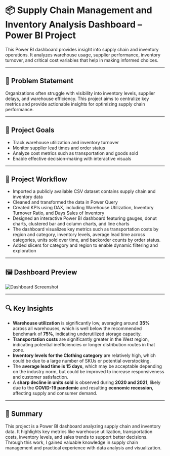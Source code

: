 # 📦 Supply Chain Management and Inventory Analysis Dashboard – Power BI Project

This Power BI dashboard provides insight into supply chain and inventory operations. It analyzes warehouse usage, supplier performance, inventory turnover, and critical cost variables that help in making informed choices.

---

## 🧩 Problem Statement

Organizations often struggle with visibility into inventory levels, supplier delays, and warehouse efficiency. This project aims to centralize key metrics and provide actionable insights for optimizing supply chain performance.

---

## 🎯 Project Goals

- Track warehouse utilization and inventory turnover  
- Monitor supplier lead times and order status  
- Analyze cost metrics such as transportation and goods sold  
- Enable effective decision-making with interactive visuals

---

## 🔧 Project Workflow

- Imported a publicly available CSV dataset contains supply chain and inventory data  
- Cleaned and transformed the data in Power Query  
- Created KPIs using DAX, including Warehouse Utilization, Inventory Turnover Ratio, and Days Sales of Inventory  
- Designed an interactive Power BI dashboard featuring gauges, donut charts, clustered bar and column charts, and line charts  
- The dashboard visualizes key metrics such as transportation costs by region and category, inventory levels, average lead time across categories, units sold over time, and backorder counts by order status.
- Added slicers for category and region to enable dynamic filtering and exploration

---


## 🖼 Dashboard Preview

![Dashboard Screenshot](screenshot/dashboard-preview.png)

---

## 🔍 Key Insights

- **Warehouse utilization** is significantly low, averaging around **35%** across all warehouses, which is well below the recommended benchmark of **75%**, indicating underutilized storage capacity.  
- **Transportation costs** are significantly greater in the West region, indicating potential inefficiencies or longer distribution routes in that zone.  
- **Inventory levels for the Clothing category** are relatively high, which could be due to a large number of SKUs or potential overstocking.  
- The **average lead time is 15 days**, which may be acceptable depending on the industry norm, but could be improved to increase responsiveness and customer satisfaction.  
- A **sharp decline in units sold** is observed during **2020 and 2021**, likely due to the **COVID-19 pandemic** and resulting **economic recession**, affecting supply and consumer demand.

---

## 📖 Summary

This project is a Power BI dashboard analyzing supply chain and inventory data. It highlights key metrics like warehouse utilization, transportation costs, inventory levels, and sales trends to support better decisions. Through this work, I gained valuable knowledge in supply chain management and practical experience with data analysis and visualization.
